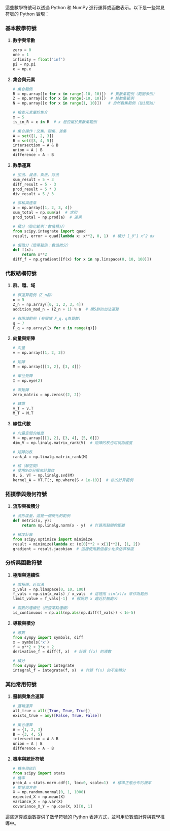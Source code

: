 這些數學符號可以透過 Python 和 NumPy 進行運算或函數表示。以下是一些常見符號的 Python 實現：

### 基本數學符號

1. **數字與常數**
   ```python
   zero = 0
   one = 1
   infinity = float('inf')
   pi = np.pi
   e = np.e
   ```

2. **集合與元素**
   ```python
   # 集合範例
   R = np.array([x for x in range(-10, 10)])  # 實數集範例（範圍示例）
   Z = np.array([x for x in range(-10, 10)])  # 整數集範例
   N = np.array([x for x in range(1, 10)])   # 自然數集範例（從1開始）
   
   # 檢查元素屬於集合
   x = 5
   is_in_R = x in R  # x 是否屬於實數集範例
   
   # 集合操作：交集、聯集、差集
   A = set([1, 2, 3])
   B = set([3, 4, 5])
   intersection = A & B
   union = A | B
   difference = A - B
   ```

3. **數學運算**
   ```python
   # 加法、減法、乘法、除法
   sum_result = 5 + 3
   diff_result = 5 - 3
   prod_result = 5 * 3
   div_result = 5 / 3

   # 求和與連乘
   a = np.array([1, 2, 3, 4])
   sum_total = np.sum(a)  # 求和
   prod_total = np.prod(a)  # 連乘

   # 積分（簡化範例：數值積分）
   from scipy.integrate import quad
   result, error = quad(lambda x: x**2, 0, 1)  # 積分 ∫_0^1 x^2 dx

   # 偏微分（簡單範例：數值微分）
   def f(x):
       return x**2
   diff_f = np.gradient([f(x) for x in np.linspace(0, 10, 100)])
   ```

### 代數結構符號

1. **群、環、域**
   ```python
   # 群運算範例（Z_n群）
   n = 5
   Z_n = np.array([0, 1, 2, 3, 4])
   addition_mod_n = (Z_n + 1) % n  # 模5群的加法運算

   # 有限域範例 (有限域 F_q，q為質數)
   q = 7
   F_q = np.array([x for x in range(q)])
   ```

2. **向量與矩陣**
   ```python
   # 向量
   v = np.array([1, 2, 3])

   # 矩陣
   M = np.array([[1, 2], [3, 4]])

   # 單位矩陣
   I = np.eye(2)

   # 零矩陣
   zero_matrix = np.zeros((2, 2))

   # 轉置
   v_T = v.T
   M_T = M.T
   ```

3. **線性代數**
   ```python
   # 向量空間的維度
   V = np.array([[1, 2], [3, 4], [5, 6]])
   dim_V = np.linalg.matrix_rank(V)  # 矩陣的秩也可視為維度
   
   # 矩陣的秩
   rank_A = np.linalg.matrix_rank(M)
   
   # 核（解空間）
   # 使用SVD分解來計算核
   U, S, VT = np.linalg.svd(M)
   kernel_A = VT.T[:, np.where(S < 1e-10)]  # 核的計算範例
   ```

### 拓撲學與幾何符號

1. **流形與微積分**
   ```python
   # 流形度量，這是一個簡化的範例
   def metric(x, y):
       return np.linalg.norm(x - y)  # 計算兩點間的距離

   # 梯度計算
   from scipy.optimize import minimize
   result = minimize(lambda x: (x[0]**2 + x[1]**2), [1, 2])
   gradient = result.jacobian  # 這裡使用數值最小化來估算梯度
   ```

### 分析與函數符號

1. **極限與連續性**
   ```python
   # 求極限，近似法
   x_vals = np.linspace(0, 10, 100)
   f_vals = np.sin(x_vals) / x_vals  # 這裡用 sin(x)/x 來作為範例
   limit_value = f_vals[-1]  # 假設對 x 趨近於無窮大

   # 函數的連續性（檢查某點連續）
   is_continuous = np.all(np.abs(np.diff(f_vals)) < 1e-5)
   ```

2. **導數與積分**
   ```python
   # 導數
   from sympy import symbols, diff
   x = symbols('x')
   f = x**2 + 3*x + 2
   derivative_f = diff(f, x)  # 計算 f(x) 的導數

   # 積分
   from sympy import integrate
   integral_f = integrate(f, x)  # 計算 f(x) 的不定積分
   ```

### 其他常用符號

1. **邏輯與集合運算**
   ```python
   # 邏輯運算
   all_true = all([True, True, True])
   exists_true = any([False, True, False])
   
   # 集合運算
   A = {1, 2, 3}
   B = {3, 4, 5}
   intersection = A & B
   union = A | B
   difference = A - B
   ```

2. **概率與統計符號**
   ```python
   # 機率與統計
   from scipy import stats
   # 機率
   prob_A = stats.norm.cdf(1, loc=0, scale=1)  # 標準正態分布的機率
   # 期望與方差
   X = np.random.normal(0, 1, 1000)
   expected_X = np.mean(X)
   variance_X = np.var(X)
   covariance_X_Y = np.cov(X, X)[0, 1]
   ```

這些運算或函數提供了數學符號的 Python 表達方式，並可用於數值計算與數學推導中。